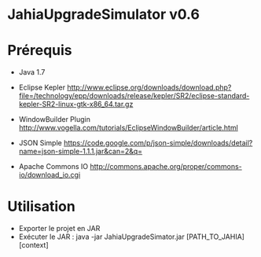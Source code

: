 # JahiaUpgradeSimulator v0.6

Prérequis
========

* Java 1.7

* Eclipse Kepler
http://www.eclipse.org/downloads/download.php?file=/technology/epp/downloads/release/kepler/SR2/eclipse-standard-kepler-SR2-linux-gtk-x86_64.tar.gz

* WindowBuilder Plugin
http://www.vogella.com/tutorials/EclipseWindowBuilder/article.html

* JSON Simple
https://code.google.com/p/json-simple/downloads/detail?name=json-simple-1.1.1.jar&can=2&q=

* Apache Commons IO
http://commons.apache.org/proper/commons-io/download_io.cgi

Utilisation
========

- Exporter le projet en JAR
- Exécuter le JAR : java -jar JahiaUpgradeSimator.jar \[PATH_TO_JAHIA] [context]
